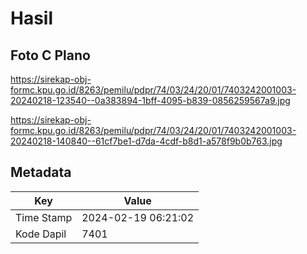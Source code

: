 # Hasil

## Foto C Plano

https://sirekap-obj-formc.kpu.go.id/8263/pemilu/pdpr/74/03/24/20/01/7403242001003-20240218-123540--0a383894-1bff-4095-b839-0856259567a9.jpg

https://sirekap-obj-formc.kpu.go.id/8263/pemilu/pdpr/74/03/24/20/01/7403242001003-20240218-140840--61cf7be1-d7da-4cdf-b8d1-a578f9b0b763.jpg


## Metadata

| Key        | Value               |
| ---------- | ------------------- |
| Time Stamp | 2024-02-19 06:21:02 |
| Kode Dapil | 7401                |



